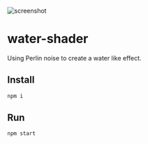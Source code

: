 ![screenshot](screenshot.png)
# water-shader
Using Perlin noise to create a water like effect.

## Install

```bash
npm i
```

## Run

```bash
npm start
```

